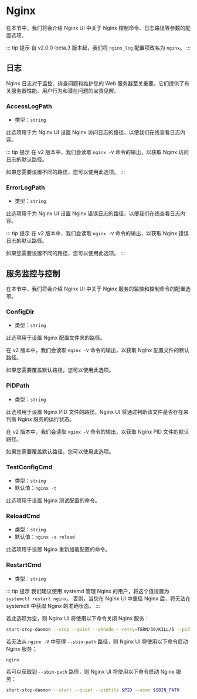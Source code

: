 # Nginx

在本节中，我们将会介绍 Nginx UI 中关于 Nginx 控制命令、日志路径等参数的配置选项。

::: tip 提示
自 v2.0.0-beta.3 版本起，我们将 `nginx_log` 配置项改名为 `nginx`。
:::


## 日志
Nginx 日志对于监控、排查问题和维护您的 Web 服务器至关重要。它们提供了有关服务器性能、用户行为和潜在问题的宝贵见解。

### AccessLogPath

- 类型：`string`

此选项用于为 Nginx UI 设置 Nginx 访问日志的路径，以便我们在线查看日志内容。

::: tip 提示
在 v2 版本中，我们会读取 `nginx -V` 命令的输出，以获取 Nginx 访问日志的默认路径。

如果您需要设置不同的路径，您可以使用此选项。
:::

### ErrorLogPath

- 类型：`string`

此选项用于为 Nginx UI 设置 Nginx 错误日志的路径，以便我们在线查看日志内容。

::: tip 提示
在 v2 版本中，我们会读取 `nginx -V` 命令的输出，以获取 Nginx 错误日志的默认路径。

如果您需要设置不同的路径，您可以使用此选项。
:::

## 服务监控与控制

在本节中，我们将会介绍 Nginx UI 中关于 Nginx 服务的监控和控制命令的配置选项。

### ConfigDir
- 类型：`string`

此选项用于设置 Nginx 配置文件夹的路径。

在 v2 版本中，我们会读取 `nginx -V` 命令的输出，以获取 Nginx 配置文件的默认路径。

如果您需要覆盖默认路径，您可以使用此选项。

### PIDPath
- 类型：`string`

此选项用于设置 Nginx PID 文件的路径。Nginx UI 将通过判断该文件是否存在来判断 Nginx 服务的运行状态。

在 v2 版本中，我们会读取 `nginx -V` 命令的输出，以获取 Nginx PID 文件的默认路径。

如果您需要覆盖默认路径，您可以使用此选项。

### TestConfigCmd
- 类型：`string`
- 默认值：`nginx -t`

此选项用于设置 Nginx 测试配置的命令。

### ReloadCmd
- 类型：`string`
- 默认值：`nginx -s reload`

此选项用于设置 Nginx 重新加载配置的命令。

### RestartCmd
- 类型：`string`

::: tip 提示
我们建议使用 systemd 管理 Nginx 的用户，将这个值设置为 `systemctl restart nginx`。
否则，当您在 Nginx UI 中重启 Nginx 后，将无法在 systemctl 中获取 Nginx 的准确状态。
:::

若此选项为空，则 Nginx UI 将使用以下命令关闭 Nginx 服务：

```bash
start-stop-daemon --stop --quiet --oknodo --retry=TERM/30/KILL/5 --pidfile $PID
```

若无法从 `nginx -V` 中获得 `--sbin-path` 路径，则 Nginx UI 将使用以下命令启动 Nginx 服务：

```bash
nginx
```

若可以获取到 `--sbin-path` 路径，则 Nginx UI 将使用以下命令启动 Nginx 服务：

```bash
start-stop-daemon --start --quiet --pidfile $PID --exec $SBIN_PATH
```


